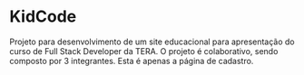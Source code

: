 # KidCode
Projeto para desenvolvimento de um site educacional para apresentação do curso de Full Stack Developer da TERA. O projeto é colaborativo, sendo composto por 3 integrantes. Esta é apenas a página de cadastro.

